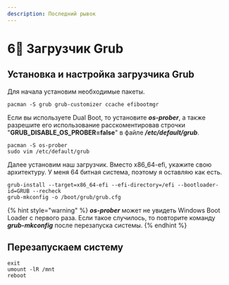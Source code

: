 ```yaml
---
description: Последний рывок
---
```


# 6⃣ Загрузчик Grub

## Установка и настройка загрузчика Grub

Для начала установим необходимые пакеты.

```shell
pacman -S grub grub-customizer ccache efibootmgr
```

Если вы используете Dual Boot, то установите _**os-prober**_, а также разрешите его использование расскоментировав строчки "**GRUB\_DISABLE\_OS\_PROBER=false**" в файле _**/etc/default/grub**_.

```shell
pacman -S os-prober
sudo vim /etc/default/grub
```

Далее установим наш загрузчик. Вместо x86\_64-efi, укажите свою архитектуру. У меня 64 битная система, поэтому я оставляю как есть.

```shell
grub-install --target=x86_64-efi --efi-directory=/efi --bootloader-id=GRUB --recheck
grub-mkconfig -o /boot/grub/grub.cfg
```

{% hint style="warning" %}
_**os-prober**_ может не увидеть Windows Boot Loader с первого раза. Если такое случилось, то повторите команду _**grub-mkconfig**_ после перезапуска системы.
{% endhint %}

## Перезапускаем систему

```shell
exit
umount -lR /mnt
reboot
```

